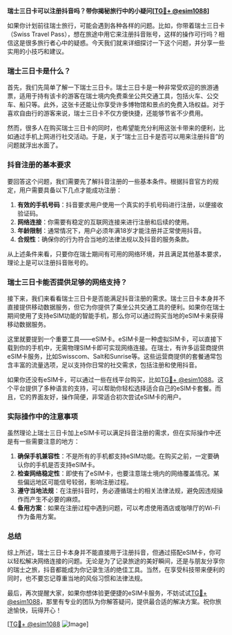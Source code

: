 **瑞士三日卡可以注册抖音吗？带你揭秘旅行中的小疑问[[TG💪+ @esim1088](https://t.me/s/esim1088)]**

如果你计划前往瑞士旅行，可能会遇到各种各样的问题。比如，你带着瑞士三日卡（Swiss Travel Pass），想在旅途中用它来注册抖音账号，这样的操作可行吗？相信这是很多旅行者心中的疑惑。今天我们就来详细探讨一下这个问题，并分享一些实用的小技巧和建议。

### 瑞士三日卡是什么？

首先，我们先简单了解一下瑞士三日卡。瑞士三日卡是一种非常受欢迎的旅游通票，适用于持有该卡的游客在瑞士境内免费乘坐公共交通工具，包括火车、公交车、船只等。此外，这张卡还能让你享受许多博物馆和景点的免费入场权益。对于喜欢自由行的游客来说，瑞士三日卡不仅方便快捷，还能够节省不少费用。

然而，很多人在购买瑞士三日卡的同时，也希望能充分利用这张卡带来的便利，比如通过手机上网进行社交活动。于是，关于“瑞士三日卡是否可以用来注册抖音”的问题就浮出水面了。

### 抖音注册的基本要求

要回答这个问题，我们需要先了解抖音注册的一些基本条件。根据抖音官方的规定，用户需要具备以下几点才能成功注册：

1. **有效的手机号码**：抖音要求用户使用一个真实的手机号码进行注册，以便接收验证码。
2. **网络连接**：你需要有稳定的互联网连接来进行注册和后续的使用。
3. **年龄限制**：通常情况下，用户必须年满18岁才能注册并正常使用抖音。
4. **合规性**：确保你的行为符合当地的法律法规以及抖音的服务条款。

从上述条件来看，只要你在瑞士期间有可用的网络环境，并且满足其他基本要求，理论上是可以注册抖音账号的。

### 瑞士三日卡能否提供足够的网络支持？

接下来，我们来看看瑞士三日卡是否能满足抖音注册的需求。瑞士三日卡本身并不直接提供移动数据服务，但它为你提供了乘坐公共交通工具的便利。如果你在瑞士期间使用了支持eSIM功能的智能手机，那么你可以通过购买当地的eSIM卡来获得移动数据服务。

这里就要提到一个重要工具——eSIM卡。eSIM卡是一种虚拟SIM卡，可以直接下载到你的手机中，无需物理SIM卡即可实现网络连接。在瑞士，有许多运营商提供eSIM卡服务，比如Swisscom、Salt和Sunrise等。这些运营商提供的套餐通常包含丰富的流量选项，足以支持你日常的社交需求，包括注册和使用抖音。

如果你还没有eSIM卡，可以通过一些在线平台购买，比如[TG💪+ @esim1088](https://t.me/s/esim1088)。这个平台提供了多种语言的支持，可以帮助你轻松选择适合自己的eSIM卡套餐。而且，它的界面友好，操作简便，非常适合初次尝试eSIM卡的用户。

### 实际操作中的注意事项

虽然理论上瑞士三日卡加上eSIM卡可以满足抖音注册的需求，但在实际操作中还是有一些需要注意的地方：

1. **确保手机兼容性**：不是所有的手机都支持eSIM功能。在购买之前，一定要确认你的手机是否支持eSIM卡。
2. **检查网络稳定性**：即使有了eSIM卡，也要注意瑞士境内的网络覆盖情况。某些偏远地区可能信号较弱，影响注册过程。
3. **遵守当地法规**：在注册抖音时，务必遵循瑞士的相关法律法规，避免因违规操作而产生不必要的麻烦。
4. **备用方案**：如果在注册过程中遇到问题，可以考虑使用酒店或咖啡厅的Wi-Fi作为备用方案。

### 总结

综上所述，瑞士三日卡本身并不能直接用于注册抖音，但通过搭配eSIM卡，你可以轻松解决网络连接的问题。无论是为了记录旅途的美好瞬间，还是与朋友分享你的瑞士之旅，抖音都能成为你记录生活的绝佳工具。当然，在享受科技带来便利的同时，也不要忘记尊重当地的风俗习惯和法律法规。

最后，再次提醒大家，如果你想体验更便捷的eSIM卡服务，不妨试试[TG💪+ @esim1088](https://t.me/s/esim1088)，那里有专业的团队为你解答疑问，提供最合适的解决方案。祝你旅途愉快，玩得开心！

[[TG💪+ @esim1088](https://t.me/s/esim1088) ![Image](https://i.postimg.cc/4NQfJmqS/Snipaste-2025-05-13-00-14-12.png)]